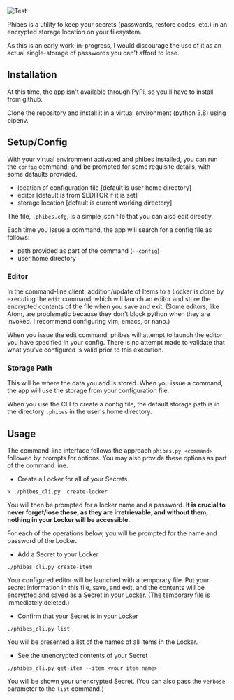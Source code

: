 ![Test](https://github.com/GlenRSmith/Phibes/workflows/Test/badge.svg)

Phibes is a utility to keep your secrets (passwords, restore codes, etc.) in an encrypted storage location on your filesystem.

As this is an early work-in-progress, I would discourage the use of it as an actual single-storage of passwords you can't afford to lose.

## Installation

At this time, the app isn't available through PyPi, so you'll have to install from github.

Clone the repository and install it in a virtual environment (python 3.8) using pipenv.

## Setup/Config

With your virtual environment activated and phibes installed, you can run the `config` command, and be prompted for some requisite details, with some defaults provided.

- location of configuration file [default is user home directory]
- editor [default is from $EDITOR if it is set]
- storage location [default is current working directory]

The file, `.phibes.cfg`, is a simple json file that you can also edit directly.

Each time you issue a command, the app will search for a config file as follows:

- path provided as part of the command (`--config`)
- user home directory

### Editor

In the command-line client, addition/update of Items to a Locker is done by executing the `edit` command, which will launch an editor and store the encrypted contents of the file when you save and exit. (Some editors, like Atom, are problematic because they don't block python when they are invoked. I recommend configuring vim, emacs, or nano.)

When you issue the edit command, phibes will attempt to launch the editor you have specified in your config.
There is no attempt made to validate that what you've configured is valid prior to this execution.

### Storage Path

This will be where the data you add is stored.
When you issue a command, the app will use the storage from your configuration file.

When you use the CLI to create a config file, the default storage path is in the directory `.phibes` in the user's home directory.

## Usage

The command-line interface follows the approach `phibes.py <command>` followed by prompts for options. You may also provide these options as part of the command line.

- Create a Locker for all of your Secrets

```
> ./phibes_cli.py  create-locker
```

You will then be prompted for a locker name and a password.
**It is crucial to never forget/lose these, as they are irretrievable, and without them, nothing in your Locker will be accessible.**

For each of the operations below, you will be prompted for the name and password of the Locker.

- Add a Secret to your Locker

```
./phibes_cli.py create-item
```
Your configured editor will be launched with a temporary file.
Put your secret information in this file, save, and exit, and the contents will be encrypted and saved as a Secret in your Locker.
(The temporary file is immediately deleted.)

- Confirm that your Secret is in your Locker
```
./phibes_cli.py list
```
You will be presented a list of the names of all Items in the Locker.

- See the unencrypted contents of your Secret
```
./phibes_cli.py get-item --item <your item name>
```
You will be shown your unencrypted Secret. (You can also pass the `verbose` parameter to the `list` command.)
